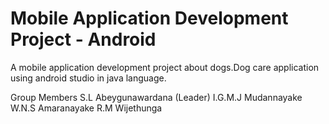 # Mobile Application Development Project - Android

A mobile application development project about dogs.Dog care application using android studio in java language.

Group Members
S.L Abeygunawardana (Leader)
I.G.M.J Mudannayake
W.N.S Amaranayake
R.M Wijethunga

